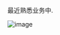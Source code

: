 最近熟悉业务中.

![image](https://github.com/user-attachments/assets/413c3e45-e2af-4e12-a422-c9745c579f29)
